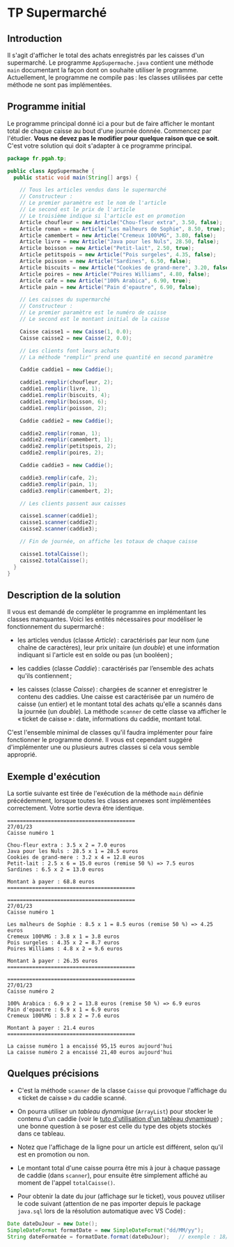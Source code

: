 # TP Supermarché

## Introduction

Il s'agit d'afficher le total des achats enregistrés par les caisses d'un supermarché. Le programme `AppSupermache.java` contient une méthode `main` documentant la façon dont on souhaite utiliser le programme. Actuellement, le programme ne compile pas : les classes utilisées par cette méthode ne sont pas implémentées.

## Programme initial

Le programme principal donné ici a pour but de faire afficher le montant total de chaque caisse au bout d'une journée donnée. Commencez par l'étudier. **Vous ne devez pas le modifier pour quelque raison que ce soit**. C'est votre solution qui doit s'adapter à ce programme principal.

```java
package fr.pgah.tp;

public class AppSupermache {
  public static void main(String[] args) {

    // Tous les articles vendus dans le supermarché
    // Constructeur :
    // Le premier paramètre est le nom de l'article
    // Le second est le prix de l'article
    // Le troisième indique si l'article est en promotion
    Article choufleur = new Article("Chou-fleur extra", 3.50, false);
    Article roman = new Article("Les malheurs de Sophie", 8.50, true);
    Article camembert = new Article("Cremeux 100%MG", 3.80, false);
    Article livre = new Article("Java pour les Nuls", 28.50, false);
    Article boisson = new Article("Petit-lait", 2.50, true);
    Article petitspois = new Article("Pois surgeles", 4.35, false);
    Article poisson = new Article("Sardines", 6.50, false);
    Article biscuits = new Article("Cookies de grand-mere", 3.20, false);
    Article poires = new Article("Poires Williams", 4.80, false);
    Article cafe = new Article("100% Arabica", 6.90, true);
    Article pain = new Article("Pain d'epautre", 6.90, false);

    // Les caisses du supermarché
    // Constructeur :
    // Le premier paramètre est le numéro de caisse
    // Le second est le montant initial de la caisse

    Caisse caisse1 = new Caisse(1, 0.0);
    Caisse caisse2 = new Caisse(2, 0.0);

    // Les clients font leurs achats
    // La méthode "remplir" prend une quantité en second paramètre

    Caddie caddie1 = new Caddie();

    caddie1.remplir(choufleur, 2);
    caddie1.remplir(livre, 1);
    caddie1.remplir(biscuits, 4);
    caddie1.remplir(boisson, 6);
    caddie1.remplir(poisson, 2);

    Caddie caddie2 = new Caddie();

    caddie2.remplir(roman, 1);
    caddie2.remplir(camembert, 1);
    caddie2.remplir(petitspois, 2);
    caddie2.remplir(poires, 2);

    Caddie caddie3 = new Caddie();

    caddie3.remplir(cafe, 2);
    caddie3.remplir(pain, 1);
    caddie3.remplir(camembert, 2);

    // Les clients passent aux caisses

    caisse1.scanner(caddie1);
    caisse1.scanner(caddie2);
    caisse2.scanner(caddie3);

    // Fin de journée, on affiche les totaux de chaque caisse

    caisse1.totalCaisse();
    caisse2.totalCaisse();
  }
}
```

## Description de la solution

Il vous est demandé de compléter le programme en implémentant les classes manquantes. Voici les entités nécessaires pour modéliser le fonctionnement du supermarché :

- les articles vendus (classe _Article_) : caractérisés par leur nom (une chaîne de caractères), leur prix unitaire (un _double_) et une information indiquant si l'article est en solde ou pas (un booléen) ;

- les caddies (classe _Caddie_) : caractérisés par l’ensemble des achats qu'ils contiennent ;

- les caisses (classe _Caisse_) : chargées de scanner et enregistrer le contenu des caddies. Une caisse est caractérisée par un numéro de caisse (un entier) et le montant total des achats qu'elle a scannés dans la journée (un _double_). La méthode `scanner` de cette classe va afficher le « ticket de caisse » : date, informations du caddie, montant total.

C'est l'ensemble minimal de classes qu'il faudra implémenter pour faire fonctionner le programme donné. Il vous est cependant suggéré d'implémenter une ou plusieurs autres classes si cela vous semble approprié.

## Exemple d'exécution

La sortie suivante est tirée de l'exécution de la méthode `main` définie précédemment, lorsque toutes les classes annexes sont implémentées correctement. Votre sortie devra être identique.

```
=========================================
27/01/23
Caisse numéro 1

Chou-fleur extra : 3.5 x 2 = 7.0 euros
Java pour les Nuls : 28.5 x 1 = 28.5 euros
Cookies de grand-mere : 3.2 x 4 = 12.8 euros
Petit-lait : 2.5 x 6 = 15.0 euros (remise 50 %) => 7.5 euros
Sardines : 6.5 x 2 = 13.0 euros

Montant à payer : 68.8 euros
=========================================

=========================================
27/01/23
Caisse numéro 1

Les malheurs de Sophie : 8.5 x 1 = 8.5 euros (remise 50 %) => 4.25 euros
Cremeux 100%MG : 3.8 x 1 = 3.8 euros
Pois surgeles : 4.35 x 2 = 8.7 euros
Poires Williams : 4.8 x 2 = 9.6 euros

Montant à payer : 26.35 euros
=========================================

=========================================
27/01/23
Caisse numéro 2

100% Arabica : 6.9 x 2 = 13.8 euros (remise 50 %) => 6.9 euros
Pain d'epautre : 6.9 x 1 = 6.9 euros
Cremeux 100%MG : 3.8 x 2 = 7.6 euros

Montant à payer : 21.4 euros
=========================================

La caisse numéro 1 a encaissé 95,15 euros aujourd'hui
La caisse numéro 2 a encaissé 21,40 euros aujourd'hui
```

## Quelques précisions

- C'est la méthode `scanner` de la classe `Caisse` qui provoque l'affichage du « ticket de caisse » du caddie scanné.

- On pourra utiliser un _tableau dynamique_ (`ArrayList`) pour stocker le contenu d'un caddie (voir le [tuto d'utilisation d'un tableau dynamique](../tuto/tuto_arraylist.md)) ; une bonne question à se poser est celle du type des objets stockés dans ce tableau.

- Notez que l'affichage de la ligne pour un article est différent, selon qu'il est en promotion ou non.

- Le montant total d'une caisse pourra être mis à jour à chaque passage de caddie (dans `scanner`), pour ensuite être simplement affiché au moment de l'appel `totalCaisse()`.

- Pour obtenir la date du jour (affichage sur le ticket), vous pouvez utiliser le code suivant (attention de ne pas importer depuis le package `java.sql` lors de la résolution automatique avec VS Code) :

```java
Date dateDuJour = new Date();
SimpleDateFormat formatDate = new SimpleDateFormat("dd/MM/yy");
String dateFormatée = formatDate.format(dateDuJour);   // exemple : 18/02/2027
```
